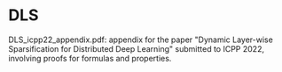 # DLS

DLS_icpp22_appendix.pdf: appendix for the paper "Dynamic Layer-wise Sparsification for Distributed Deep Learning" submitted to ICPP 2022, involving proofs for formulas and properties.

